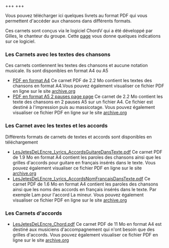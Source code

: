 +++
+++

Vous pouvez télécharger ici quelques livrets au format PDF qui vous permettent d'accéder
aux chansons dans différents formats.

Ces carnets sont conçus via le logiciel ChordV qui a été développé par Gilles, le chanteur
du groupe. Cette [page](ChordV) vous donne quelques indications sur ce logiciel.


### Les Carnets avec les textes des chansons


Ces carnets contiennent les textes des chansons et aucune notation musicale.
Ils sont disponibles en format A4 ou A5

- [PDF en format A4](https://archive.org/download/les-jetes-de-lencre-text-1pause/LesJetesDeLEncre_Text-1pause.pdf)  Ce carnet PDF de 2.2 Mo contient les textes des chansons en format A4.Vous pouvez également visualiser ce fichier PDF en ligne sur le site [archive.org](https://archive.org/details/les-jetes-de-lencre-text-1pause)
- [PDF en format A5 2 pauses page page](https://archive.org/download/les-jetes-de-lencre-text-2pause/LesJetesDeLEncre_Text-2pause.pdf)  Ce carnet de 2.2 Mo contient les texte des chansons en 2 pauses A5 sur un fichier A4. Ce fichier est destiné à l'impression puis au massicotage. Vous pouvez également visualiser ce fichier PDF en ligne sur le site [archive.org](https://archive.org/details/les-jetes-de-lencre-text-2pause)



### Les Carnet avec les textes et les accords

Différents formats de carnets de textes et accords sont disponibles en téléchargement

- [LesJetesDeLEncre_Lyrics_AccordsGuitareDansTexte.pdf](https://archive.org/download/les-jetes-de-lencre-lyrics-accords-guitare-dans-texte/LesJetesDeLEncre_Lyrics_AccordsGuitareDansTexte.pdf)  Ce carnet PDF de 1.9 Mo en format A4 contient les paroles des chansons ainsi que les grilles d'accords pour guitare en français insérés dans le texte. Vous pouvez également visualiser ce fichier PDF en ligne sur le site [archive.org](https://archive.org/details/les-jetes-de-lencre-lyrics-accords-guitare-dans-texte)
- [LesJetesDeLEncre_Lyrics_AccordsNomFrancaisDansTexte.pdf](https://archive.org/download/les-jetes-de-lencre-lyrics-accords-nom-francais-dans-texte/LesJetesDeLEncre_Lyrics_AccordsNomFrancaisDansTexte.pdf)  Ce carnet PDF de 1.6 Mo en format A4 contient les paroles des chansons ainsi que les noms des accords en français insérés dans le texte. Par exemple Lam pour l'accord La mineur. Vous pouvez également visualiser ce fichier PDF en ligne sur le site [archive.org](https://archive.org/details/les-jetes-de-lencre-lyrics-accords-nom-francais-dans-texte)


### Les Carnets d'accords

- [LesJetesDeLEncre_Chord.pdf](https://archive.org/download/les-jetes-de-lencre-chord/LesJetesDeLEncre_Chord.pdf)  Ce carnet PDF de 11 Mo en format A4 est destiné aux musiciens d'accompagnement qui n'ont besoin que des grilles d'accords. Vous pouvez également visualiser ce fichier PDF en ligne sur le site [archive.org](https://archive.org/details/les-jetes-de-lencre-chord)



